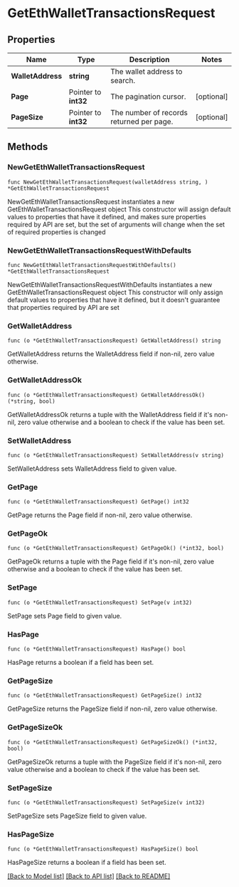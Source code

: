 # GetEthWalletTransactionsRequest

## Properties

Name | Type | Description | Notes
------------ | ------------- | ------------- | -------------
**WalletAddress** | **string** | The wallet address to search. | 
**Page** | Pointer to **int32** | The pagination cursor. | [optional] 
**PageSize** | Pointer to **int32** | The number of records returned per page. | [optional] 

## Methods

### NewGetEthWalletTransactionsRequest

`func NewGetEthWalletTransactionsRequest(walletAddress string, ) *GetEthWalletTransactionsRequest`

NewGetEthWalletTransactionsRequest instantiates a new GetEthWalletTransactionsRequest object
This constructor will assign default values to properties that have it defined,
and makes sure properties required by API are set, but the set of arguments
will change when the set of required properties is changed

### NewGetEthWalletTransactionsRequestWithDefaults

`func NewGetEthWalletTransactionsRequestWithDefaults() *GetEthWalletTransactionsRequest`

NewGetEthWalletTransactionsRequestWithDefaults instantiates a new GetEthWalletTransactionsRequest object
This constructor will only assign default values to properties that have it defined,
but it doesn't guarantee that properties required by API are set

### GetWalletAddress

`func (o *GetEthWalletTransactionsRequest) GetWalletAddress() string`

GetWalletAddress returns the WalletAddress field if non-nil, zero value otherwise.

### GetWalletAddressOk

`func (o *GetEthWalletTransactionsRequest) GetWalletAddressOk() (*string, bool)`

GetWalletAddressOk returns a tuple with the WalletAddress field if it's non-nil, zero value otherwise
and a boolean to check if the value has been set.

### SetWalletAddress

`func (o *GetEthWalletTransactionsRequest) SetWalletAddress(v string)`

SetWalletAddress sets WalletAddress field to given value.


### GetPage

`func (o *GetEthWalletTransactionsRequest) GetPage() int32`

GetPage returns the Page field if non-nil, zero value otherwise.

### GetPageOk

`func (o *GetEthWalletTransactionsRequest) GetPageOk() (*int32, bool)`

GetPageOk returns a tuple with the Page field if it's non-nil, zero value otherwise
and a boolean to check if the value has been set.

### SetPage

`func (o *GetEthWalletTransactionsRequest) SetPage(v int32)`

SetPage sets Page field to given value.

### HasPage

`func (o *GetEthWalletTransactionsRequest) HasPage() bool`

HasPage returns a boolean if a field has been set.

### GetPageSize

`func (o *GetEthWalletTransactionsRequest) GetPageSize() int32`

GetPageSize returns the PageSize field if non-nil, zero value otherwise.

### GetPageSizeOk

`func (o *GetEthWalletTransactionsRequest) GetPageSizeOk() (*int32, bool)`

GetPageSizeOk returns a tuple with the PageSize field if it's non-nil, zero value otherwise
and a boolean to check if the value has been set.

### SetPageSize

`func (o *GetEthWalletTransactionsRequest) SetPageSize(v int32)`

SetPageSize sets PageSize field to given value.

### HasPageSize

`func (o *GetEthWalletTransactionsRequest) HasPageSize() bool`

HasPageSize returns a boolean if a field has been set.


[[Back to Model list]](../README.md#documentation-for-models) [[Back to API list]](../README.md#documentation-for-api-endpoints) [[Back to README]](../README.md)


